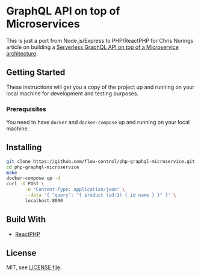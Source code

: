 # GraphQL API on top of Microservices

This is just a port from Node.js/Express to PHP/ReactPHP for Chris Norings article on building a [Serverless GraphQL API on top of a Microservice architecture](https://dev.to/azure/learn-how-you-can-build-a-serverless-graphql-api-on-top-of-a-microservice-architecture-233g).

## Getting Started

These instructions will get you a copy of the project up and running on your local machine for development and testing purposes. 

### Prerequisites

You need to have `docker` and `docker-compose` up and running on your local machine.

## Installing

```bash
git clone https://github.com/flow-control/php-graphql-microservice.git
cd php-graphql-microservice
make
docker-compose up -d
curl -X POST \
       -H "Content-Type: application/json" \
       --data '{ "query": "{ product (id:1) { id name } }" }' \
       localhost:8000
```

## Build With

- [ReactPHP](https://reactphp.org/)

## License

MIT, see [LICENSE file](LICENSE).
